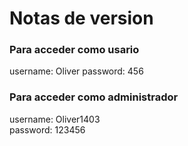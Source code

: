# Notas de version

### Para acceder como usario
username: Oliver
password: 456
### Para acceder como administrador
username: Oliver1403    
password: 123456

